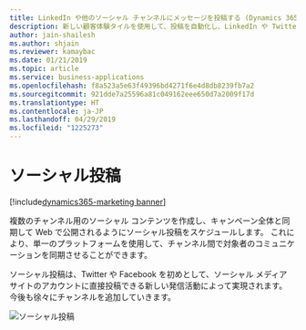 ```yaml
---
title: LinkedIn や他のソーシャル チャンネルにメッセージを投稿する (Dynamics 365 for Marketing)
description: 新しい顧客体験タイルを使用して、投稿を自動化し、LinkedIn や Twitter などのソーシャル メディア サイト上の連絡先と Dynamics 365 for Marketing を結び付けます
author: jain-shailesh
ms.author: shjain
ms.reviewer: kamaybac
ms.date: 01/21/2019
ms.topic: article
ms.service: business-applications
ms.openlocfilehash: f8a523a5e63f49396bd4271f6e4d8db8239fb7a2
ms.sourcegitcommit: 921dde7a25596a81c049162eee650d7a2009f17d
ms.translationtype: HT
ms.contentlocale: ja-JP
ms.lasthandoff: 04/29/2019
ms.locfileid: "1225273"
---
```

# <a name="social-posting"></a>ソーシャル投稿
[!include[dynamics365-marketing banner](../includes/dynamics365-marketing.md)]


複数のチャンネル用のソーシャル コンテンツを作成し、キャンペーン全体と同期して Web で公開されるようにソーシャル投稿をスケジュールします。 これにより、単一のプラットフォームを使用して、チャンネル間で対象者のコミュニケーションを同期させることができます。

ソーシャル投稿は、Twitter や Facebook を初めとして、ソーシャル メディア サイトのアカウントに直接投稿できる新しい発信活動によって実現されます。 今後も徐々にチャンネルを追加していきます。

![ソーシャル投稿](media/socialposting.png "ソーシャル投稿")
